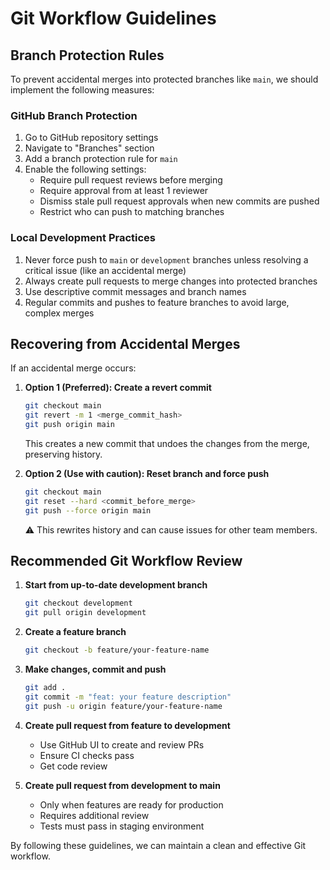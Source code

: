 # Git Workflow Guidelines

## Branch Protection Rules

To prevent accidental merges into protected branches like `main`, we should implement the following measures:

### GitHub Branch Protection

1. Go to GitHub repository settings
2. Navigate to "Branches" section
3. Add a branch protection rule for `main`
4. Enable the following settings:
   - Require pull request reviews before merging
   - Require approval from at least 1 reviewer
   - Dismiss stale pull request approvals when new commits are pushed
   - Restrict who can push to matching branches

### Local Development Practices

1. Never force push to `main` or `development` branches unless resolving a critical issue (like an accidental merge)
2. Always create pull requests to merge changes into protected branches
3. Use descriptive commit messages and branch names
4. Regular commits and pushes to feature branches to avoid large, complex merges

## Recovering from Accidental Merges

If an accidental merge occurs:

1. **Option 1 (Preferred): Create a revert commit**
   ```bash
   git checkout main
   git revert -m 1 <merge_commit_hash>
   git push origin main
   ```
   This creates a new commit that undoes the changes from the merge, preserving history.

2. **Option 2 (Use with caution): Reset branch and force push**
   ```bash
   git checkout main
   git reset --hard <commit_before_merge>
   git push --force origin main
   ```
   ⚠️ This rewrites history and can cause issues for other team members.

## Recommended Git Workflow Review

1. **Start from up-to-date development branch**
   ```bash
   git checkout development
   git pull origin development
   ```

2. **Create a feature branch**
   ```bash
   git checkout -b feature/your-feature-name
   ```

3. **Make changes, commit and push**
   ```bash
   git add .
   git commit -m "feat: your feature description"
   git push -u origin feature/your-feature-name
   ```

4. **Create pull request from feature to development**
   - Use GitHub UI to create and review PRs
   - Ensure CI checks pass
   - Get code review

5. **Create pull request from development to main**
   - Only when features are ready for production
   - Requires additional review
   - Tests must pass in staging environment

By following these guidelines, we can maintain a clean and effective Git workflow.
